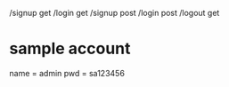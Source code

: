 /signup get
/login get
/signup post
/login post
/logout get

# sample account
name = admin
pwd = sa123456